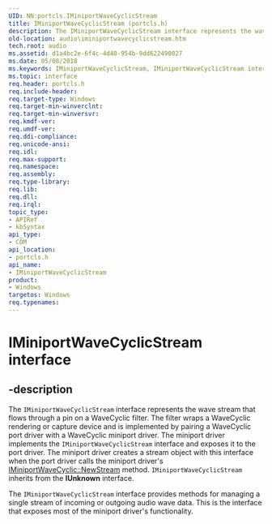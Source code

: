 ```yaml
---
UID: NN:portcls.IMiniportWaveCyclicStream
title: IMiniportWaveCyclicStream (portcls.h)
description: The IMiniportWaveCyclicStream interface represents the wave stream that flows through a pin on a WaveCyclic filter.
old-location: audio\iminiportwavecyclicstream.htm
tech.root: audio
ms.assetid: d1a4bc2e-6f4c-4d40-954b-9dd622490027
ms.date: 05/08/2018
ms.keywords: IMiniportWaveCyclicStream, IMiniportWaveCyclicStream interface [Audio Devices], IMiniportWaveCyclicStream interface [Audio Devices],described, audio.iminiportwavecyclicstream, audmp-routines_4b32bc10-e6c0-455a-9aa6-f53538b3c7ec.xml, portcls/IMiniportWaveCyclicStream
ms.topic: interface
req.header: portcls.h
req.include-header: 
req.target-type: Windows
req.target-min-winverclnt: 
req.target-min-winversvr: 
req.kmdf-ver: 
req.umdf-ver: 
req.ddi-compliance: 
req.unicode-ansi: 
req.idl: 
req.max-support: 
req.namespace: 
req.assembly: 
req.type-library: 
req.lib: 
req.dll: 
req.irql: 
topic_type:
- APIRef
- kbSyntax
api_type:
- COM
api_location:
- portcls.h
api_name:
- IMiniportWaveCyclicStream
product:
- Windows
targetos: Windows
req.typenames: 
---
```


# IMiniportWaveCyclicStream interface


## -description


The <code>IMiniportWaveCyclicStream</code> interface represents the wave stream that flows through a pin on a WaveCyclic filter. The filter wraps a WaveCyclic rendering or capture device and is implemented by pairing a WaveCyclic port driver with a WaveCyclic miniport driver. The miniport driver implements the <code>IMiniportWaveCyclicStream</code> interface and exposes it to the port driver. The miniport driver creates a stream object with this interface when the port driver calls the miniport driver's <a href="https://docs.microsoft.com/windows-hardware/drivers/ddi/content/portcls/nf-portcls-iminiportwavecyclic-newstream">IMiniportWaveCyclic::NewStream</a> method. <code>IMiniportWaveCyclicStream</code> inherits from the <b>IUnknown</b> interface.

The <code>IMiniportWaveCyclicStream</code> interface provides methods for managing a single stream of incoming or outgoing audio wave data. This is the interface that exposes most of the miniport driver's functionality.

